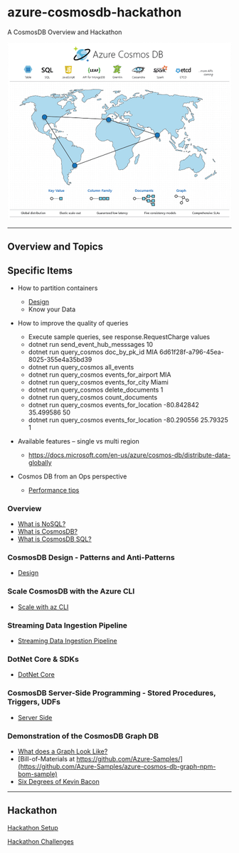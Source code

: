 # azure-cosmosdb-hackathon

A CosmosDB Overview and Hackathon

![azure-cosmos-db](img/azure-cosmosdb-2019.png)

---

## Overview and Topics

## Specific Items

- How to partition containers
  - [Design](design.md)
  - Know your Data

- How to improve the quality of queries
  - Execute sample queries, see response.RequestCharge values
  - dotnet run send_event_hub_messsages 10
  - dotnet run query_cosmos doc_by_pk_id MIA 6d61f28f-a796-45ea-8025-355e4a35bd39
  - dotnet run query_cosmos all_events 
  - dotnet run query_cosmos events_for_airport MIA
  - dotnet run query_cosmos events_for_city Miami
  - dotnet run query_cosmos delete_documents 1
  - dotnet run query_cosmos count_documents
  - dotnet run query_cosmos events_for_location -80.842842 35.499586 50
  - dotnet run query_cosmos events_for_location -80.290556 25.79325 1

- Available features – single vs multi region
  - https://docs.microsoft.com/en-us/azure/cosmos-db/distribute-data-globally
  
- Cosmos DB from an Ops perspective
  - [Performance tips](perf.md)

### Overview

- [What is NoSQL?](what-is-nosql.md)
- [What is CosmosDB?](what-is-cosmosdb.md)
- [What is CosmosDB SQL?](what-is-cosmosdb-sql.md)

### CosmosDB Design - Patterns and Anti-Patterns

- [Design](design.md)

### Scale CosmosDB with the Azure CLI

- [Scale with az CLI](scale_with_cli.md)

### Streaming Data Ingestion Pipeline

- [Streaming Data Ingestion Pipeline](data_ingest_pipeline.md)

### DotNet Core & SDKs 

- [DotNet Core](dotnet_core.md)

### CosmosDB Server-Side Programming - Stored Procedures, Triggers, UDFs

- [Server Side](server_side.md)

### Demonstration of the CosmosDB Graph DB

- [What does a Graph Look Like?](img/sample-graph.png)
- [Bill-of-Materials at https://github.com/Azure-Samples/](https://github.com/Azure-Samples/azure-cosmos-db-graph-npm-bom-sample)
- [Six Degrees of Kevin Bacon](https://github.com/cjoakim/azure-cosmosdb-graph-node)

---

## Hackathon

[Hackathon Setup](hackathon_setup.md)

[Hackathon Challenges](challenges/challenges_list.md)
